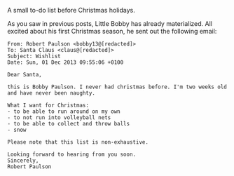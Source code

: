 A small to-do list before Christmas holidays.

As you saw in previous posts, Little Bobby has already materialized. All excited about his first Christmas season, he sent out the following email:

    From: Robert Paulson <bobby13@[redacted]>
    To: Santa Claus <claus@[redacted]>
    Subject: Wishlist
    Date: Sun, 01 Dec 2013 09:55:06 +0100
    
    Dear Santa,
    
    this is Bobby Paulson. I never had christmas before. I'm two weeks old
    and have never been naughty.
    
    What I want for Christmas:
    - to be able to run around on my own
    - to not run into volleyball nets
    - to be able to collect and throw balls
    - snow
    
    Please note that this list is non-exhaustive.
    
    Looking forward to hearing from you soon.
    Sincerely,
    Robert Paulson
